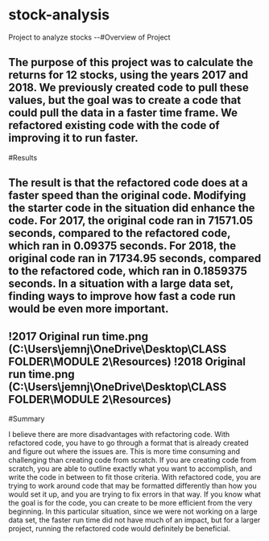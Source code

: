 # stock-analysis
Project to analyze stocks
--#Overview of Project

The purpose of this project was to calculate the returns for 12 stocks, using the years 2017 and 2018. We previously created code to pull these values, but the goal was to create a code that could pull the data in a faster time frame. We refactored existing code with the code of improving it to run faster.
---

#Results

The result is that the refactored code does at a faster speed than the original code. Modifying the starter code in the situation did enhance the code. For 2017, the original code ran in 71571.05 seconds, compared to the refactored code, which ran in 0.09375 seconds. For 2018, the original code ran in 71734.95 seconds, compared to the refactored code, which ran in 0.1859375 seconds. In a situation with a large data set, finding ways to improve how fast a code run would be even more important.  
---
!2017 Original run time.png (C:\Users\jemnj\OneDrive\Desktop\CLASS FOLDER\MODULE 2\Resources)
!2018 Original run time.png (C:\Users\jemnj\OneDrive\Desktop\CLASS FOLDER\MODULE 2\Resources)
---
#Summary

I believe there are more disadvantages with refactoring code. With refactored code, you have to go through a format that is already created and figure out where the issues are. This is more time consuming and challenging than creating code from scratch. If you are creating code from scratch, you are able to outline exactly what you want to accomplish, and write the code in between to fit those criteria. With refactored code, you are trying to work around code that may be formatted differently than how you would set it up, and you are trying to fix errors in that way. If you know what the goal is for the code, you can create to be more efficient from the very beginning. In this particular situation, since we were not working on a large data set, the faster run time did not have much of an impact, but for a larger project, running the refactored code would definitely be beneficial.
